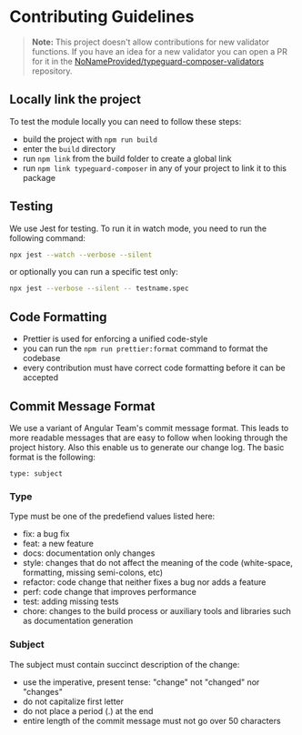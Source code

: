 # Contributing Guidelines

> __Note:__ This project doesn't allow contributions for new validator functions. If you have an idea for a new
validator you can open a PR for it in the [NoNameProvided/typeguard-composer-validators][tcv-repo] repository.

## Locally link the project

To test the module locally you can need to follow these steps:

- build the project with `npm run build`
- enter the `build` directory
- run `npm link` from the build folder to create a global link
- run `npm link typeguard-composer` in any of your project to link it to this package

## Testing

We use Jest for testing. To run it in watch mode, you need to run the following command:

```bash
npx jest --watch --verbose --silent
```

or optionally you can run a specific test only:

```bash
npx jest --verbose --silent -- testname.spec
```

## Code Formatting

- Prettier is used for enforcing a unified code-style
- you can run the `npm run prettier:format` command to format the codebase 
- every contribution must have correct code formatting before it can be accepted

## Commit Message Format

We use a variant of Angular Team's commit message format. This leads to more readable messages that are easy to follow when looking through the project history. Also this enable us to generate our change log. The basic format is the following:

`type: subject`

### Type

Type must be one of the predefiend values listed here:

- fix: a bug fix
- feat: a new feature
- docs: documentation only changes
- style: changes that do not affect the meaning of the code (white-space, formatting, missing semi-colons, etc)
- refactor: code change that neither fixes a bug nor adds a feature
- perf: code change that improves performance
- test: adding missing tests
- chore: changes to the build process or auxiliary tools and libraries such as documentation generation

### Subject

The subject must contain succinct description of the change:

- use the imperative, present tense: "change" not "changed" nor "changes"
- do not capitalize first letter
- do not place a period (.) at the end
- entire length of the commit message must not go over 50 characters

[tcv-repo]: https://github.com/NoNameProvided/typeguard-composer-validators